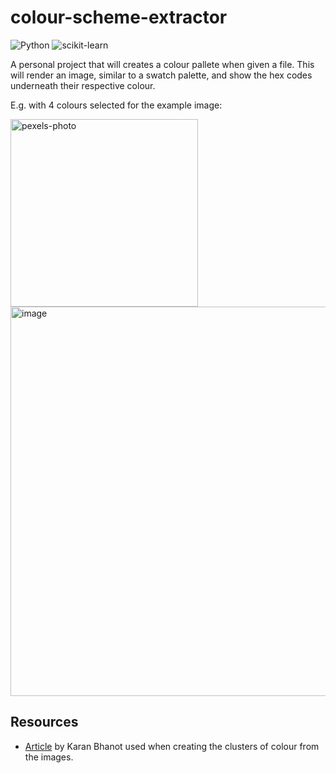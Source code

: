 # colour-scheme-extractor
![Python](https://img.shields.io/badge/python-3670A0?style=for-the-badge&logo=python&logoColor=ffdd54)
![scikit-learn](https://img.shields.io/badge/scikit--learn-%23F7931E.svg?style=for-the-badge&logo=scikit-learn&logoColor=white)

A personal project that will creates a colour pallete when given a file. This will render an image, similar to a swatch palette, and show the hex codes underneath their respective colour. 

E.g. with 4 colours selected for the example image:

<img src="https://github.com/user-attachments/assets/f04194b5-6f9a-401d-aec5-c778b12ca3cb" alt="pexels-photo" width="300"/>

<img width="623" alt="image" src="https://github.com/user-attachments/assets/623dd307-acd8-4889-90fa-9b645a892eb6">

## Resources
- [Article](https://towardsdatascience.com/color-identification-in-images-machine-learning-application-b26e770c4c71 "Color Identification in Images - Machine Learning Application") by Karan Bhanot used when creating the clusters of colour from the images.
